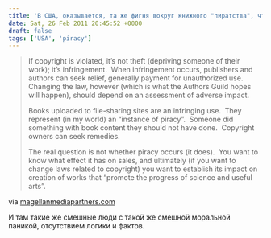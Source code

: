 ```yaml
---
title: 'В США, оказывается, та же фигня вокруг книжного "пиратства", что и в России'
date: Sat, 26 Feb 2011 20:45:52 +0000
draft: false
tags: ['USA', 'piracy']
---
```


> If copyright is violated, it’s not theft (depriving someone of their work); it’s infringement.  When infringement occurs, publishers and authors can seek relief, generally payment for unauthorized use.  Changing the law, however (which is what the Authors Guild hopes will happen), should depend on an assessment of adverse impact.
> 
> Books uploaded to file-sharing sites are an infringing use.  They represent (in my world) an “instance of piracy”.  Someone did something with book content they should not have done.  Copyright owners can seek remedies.
> 
> The real question is not whether piracy occurs (it does).  You want to know what effect it has on sales, and ultimately (if you want to change laws related to copyright) you want to establish its impact on creation of works that “promote the progress of science and useful arts”.

via [magellanmediapartners.com](http://www.magellanmediapartners.com/index.php/mmcp/article/devils_and_dust/#When:16:54:00Z)

И там такие же смешные люди с такой же смешной моральной паникой, отсутствием логики и фактов.